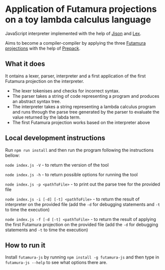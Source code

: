 # Application of Futamura projections on a toy lambda calculus language

JavaScript interpreter implemented with the help of [Jison](https://github.com/zaach/jison) and [Lex](https://github.com/aaditmshah/lexer). 

Aims to become a compiler-compiler by applying the three [Futamura projections](https://en.wikipedia.org/wiki/Partial_evaluation) with the help of [Prepack](https://github.com/facebook/prepack).

## What it does
It ontains a lexer, parser, interpreter and a first application of the first Futamura projection on the interpreter. 
* The lexer tokenises and checks for incorrect syntax.
* The parser takes a string of code representing a program and produces an abstract syntax tree.
* The interpreter takes a string representing a lambda calculus program and runs through the parse tree generated by the parser to evaluate the value returned by the labda term.
* The first Futamura projection works based on the interpreter above

## Local development instructions
Run `npm run install` and then run the program following the instructions bellow:

`node index.js -V` - to return the version of the tool

`node index.js -h` - to return possible options for running the tool

`node index.js -p <pathToFile>` - to print out the parse tree for the provided file

`node index.js -i [-d] [-t] <pathToFile>` - to return the result of interpreter on the provided file (add the `-d` for debugging statements and `-t` to time the execution)

`node index.js -f [-d [-t] <pathToFile>` - to return the result of applying the first Futamura projection on the provided file (add the `-d` for debugging statements and `-t` to time the execution)

## How to run it
Install `futamura-js` by running `npm install -g futamura-js` and then type in `futamura-js --help` to see what options there are. 